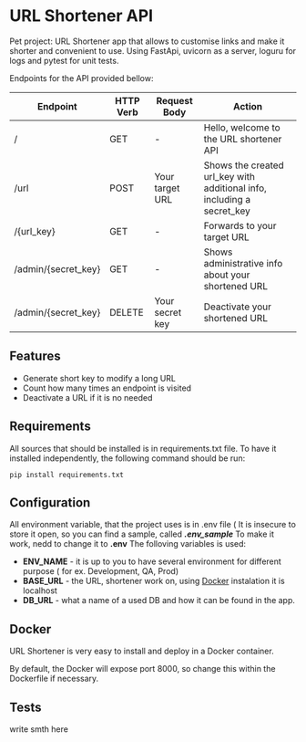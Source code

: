 # URL Shortener API

Pet project: URL Shortener app that allows to customise links and make it shorter and convenient to use.
Using FastApi, uvicorn as a server, loguru for logs and pytest for unit tests.

Endpoints for the API provided bellow:

| Endpoint | HTTP Verb | Request Body | Action | 
| -------- | --------- | ------------ | ------ |
| / | GET | - | Hello, welcome to the URL shortener API |
| /url | POST | Your target URL | Shows the created url_key with additional info, including a secret_key |
| /{url_key} | GET | - | Forwards to your target URL |
| /admin/{secret_key} | GET | - | Shows administrative info about your shortened URL |
| /admin/{secret_key} | DELETE | Your secret key | Deactivate your shortened URL | 


## Features

- Generate short key to modify a long URL
- Count how many times an endpoint is visited
- Deactivate a URL if it is no needed


## Requirements

All sources that should be installed is in requirements.txt file.
To have it installed independently, the following command should be run:

```pip install requirements.txt```


## Configuration

All environment variable, that the project uses is in .env file ( It is insecure to store it open, so you can find a sample, called ***.env_sample***
To make it work, nedd to change it to **.env**
The folloving variables is used:

- **ENV_NAME** - it is up to you to have several environment for different purpose ( for ex. Development, QA, Prod)
- **BASE_URL** - the URL, shortener work on, using [Docker](##Docker) instalation it is localhost
- **DB_URL** - what a name of a used DB and how it can be found in the app.


## Docker

URL Shortener is very easy to install and deploy in a Docker container.

By default, the Docker will expose port 8000, so change this within the
Dockerfile if necessary.


## Tests

write smth here

